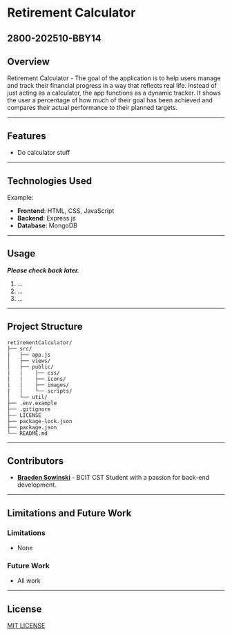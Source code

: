 # Retirement Calculator
## 2800-202510-BBY14

## Overview

Retirement Calculator - The goal of the application is to help users manage and track their financial progress in a way that reflects real life. Instead of just acting as a calculator, the app functions as a dynamic tracker. It shows the user a percentage of how much of their goal has been achieved and compares their actual performance to their planned targets.

---

## Features

- Do calculator stuff

---

## Technologies Used

Example:
- **Frontend**: HTML, CSS, JavaScript
- **Backend**: Express.js
- **Database**: MongoDB

---

## Usage

***Please check back later.***

1. ...
2. ...
3. ...

---

## Project Structure

```
retirementCalculator/
├── src/
|   ├── app.js
│   ├── views/
│   ├── public/
|   |    ├── css/
|   |    ├── icons/
|   |    ├── images/
|   |    └── scripts/
│   └── util/
├── .env.example
├── .gitignore
├── LICENSE
├── package-lock.json
├── package.json
└── README.md
```

---

## Contributors
- **[Braeden Sowinski](https://github.com/SowinskiBraeden)** - BCIT CST Student with a passion for back-end development.

---

## Limitations and Future Work
### Limitations

- None

### Future Work

- All work

---

## License

[MIT LICENSE](/LICENSE)
